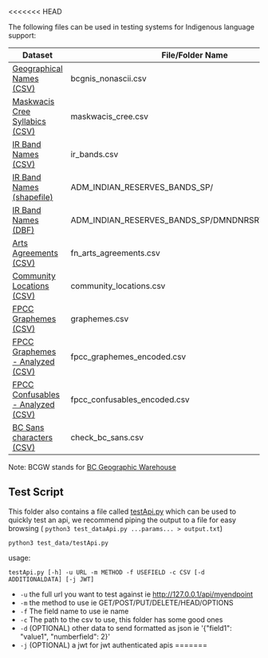 <<<<<<< HEAD


The following files can be used in testing systems for Indigenous language support:

| Dataset | File/Folder Name | Source |
| ------------- | ------------- | ------------- |
| [Geographical Names (CSV)](https://github.com/bcgov/inclusive-names-service/tree/main/docs/test_data/bcgnis_nonascii.csv)  | bcgnis_nonascii.csv | BCGW: [WHSE_BASEMAPPING.GNS_GEOGRAPHICAL_NAMES_SP](https://catalogue.data.gov.bc.ca/dataset/43805524-4add-4474-ad53-1a985930f352)  |
| [Maskwacis Cree Syllabics (CSV)](https://github.com/bcgov/inclusive-names-service/tree/main/docs/test_data/maskwacis_cree.csv)  | maskwacis_cree.csv | [First Voices](https://www.firstvoices.com/maskwacis-cree/alphabet/startsWith?char=%E1%90%8A&types=phrase)
| [IR Band Names (CSV)](https://github.com/bcgov/inclusive-names-service/tree/main/docs/test_data/ir_bands.csv)  | ir_bands.csv | BCGW: [WHSE_ADMIN_BOUNDARIES.ADM_INDIAN_RESERVES_BANDS_SP](https://catalogue.data.gov.bc.ca/dataset/c2ce81af-78c1-467c-b47e-c392cd0a771f)  |
| [IR Band Names (shapefile)](https://github.com/bcgov/inclusive-names-service/tree/main/docs/test_data/ADM_INDIAN_RESERVES_BANDS_SP/)  | ADM_INDIAN_RESERVES_BANDS_SP/ | BCGW: [WHSE_ADMIN_BOUNDARIES.ADM_INDIAN_RESERVES_BANDS_SP](https://catalogue.data.gov.bc.ca/dataset/c2ce81af-78c1-467c-b47e-c392cd0a771f)  |
| [IR Band Names (DBF)](https://github.com/bcgov/inclusive-names-service/tree/main/docs/test_data/ADM_INDIAN_RESERVES_BANDS_SP/DMNDNRSRVS_polygon.dbf)  | ADM_INDIAN_RESERVES_BANDS_SP/DMNDNRSRVS_polygon.dbf | BCGW: [WHSE_ADMIN_BOUNDARIES.ADM_INDIAN_RESERVES_BANDS_SP](https://catalogue.data.gov.bc.ca/dataset/c2ce81af-78c1-467c-b47e-c392cd0a771f)  |
| [Arts Agreements (CSV)](https://github.com/bcgov/inclusive-names-service/tree/main/docs/test_data/fn_arts_agreements.csv)  | fn_arts_agreements.csv | BCGW: [WHSE_HUMAN_CULTURAL_ECONOMIC.FN_ARTS_AGREEMENTS_SP](https://catalogue.data.gov.bc.ca/dataset/3b229174-d5fe-42a1-8336-c6361d69cf53)  |
| [Community Locations (CSV)](https://github.com/bcgov/inclusive-names-service/tree/main/docs/test_data/community_locations.csv)  | community_locations.csv | BCGW: [WHSE_HUMAN_CULTURAL_ECONOMIC.FN_COMMUNITY_LOCATIONS_SP](https://catalogue.data.gov.bc.ca/dataset/c1a366fe-0212-48ba-a7f5-081036511794) |
| [FPCC Graphemes (CSV)](https://github.com/First-Peoples-Cultural-Council/unicode-resources/graphemes.csv)  | graphemes.csv | [First Peoples Cultural Council](https://fpcc.ca/)  |
[FPCC Graphemes - Analyzed (CSV)](https://github.com/bcgov/inclusive-names-service/tree/main/docs/test_data/fpcc_graphemes_encoded.csv)  | fpcc_graphemes_encoded.csv | Produced by a [python script](https://github.com/bcgov/inclusive-names-service/tree/main/docs/test_data/check_fpcc_graphemes.py) 
[FPCC Confusables - Analyzed (CSV)](https://github.com/bcgov/inclusive-names-service/tree/main/docs/test_data/fpcc_confusables_encoded.csv) | fpcc_confusables_encoded.csv | Produced by a [python script](https://github.com/bcgov/inclusive-names-service/tree/main/docs/test_data/check_fpcc_confusables.py) 
| [BC Sans characters (CSV)](https://github.com/bcgov/inclusive-names-service/tree/main/docs/test_data/check_bc_sans.csv)  | check_bc_sans.csv | Unicode details for [BC Sans glyph set](https://www2.gov.bc.ca/assets/gov/british-columbians-our-governments/services-policies-for-government/policies-procedures-standards/web-content-development-guides/corporate-identity-assets/bcsans-glyphset-2023.pdf), produced by a [python script](https://github.com/bcgov/inclusive-names-service/tree/main/docs/test_data/check_bc_sans.py) |

Note: BCGW stands for [BC Geographic Warehouse](https://www2.gov.bc.ca/gov/content?id=18B291A12B4F42EA98169892F4B46D61)

## Test Script
This folder also contains a file called [testApi.py](https://github.com/bcgov/inclusive-names-service/tree/main/docs/test_data/testApi.py) which can be used to quickly test an api, we recommend piping the output to a file for easy browsing ( `python3 test_dataApi.py ...params... > output.txt`)

    python3 test_data/testApi.py 

usage: 

    testApi.py [-h] -u URL -m METHOD -f USEFIELD -c CSV [-d ADDITIONALDATA] [-j JWT]

- `-u` the full url you want to test against ie http://127.0.0.1/api/myendpoint
- `-m` the method to use ie GET/POST/PUT/DELETE/HEAD/OPTIONS
- `-f` The field name to use ie name
- `-c` The path to the csv to use, this folder has some good ones
- `-d` (OPTIONAL) other data to send formatted as json ie '{"field1": "value1", "numberfield": 2}'
- `-j` (OPTIONAL) a jwt for jwt authenticated apis
=======



